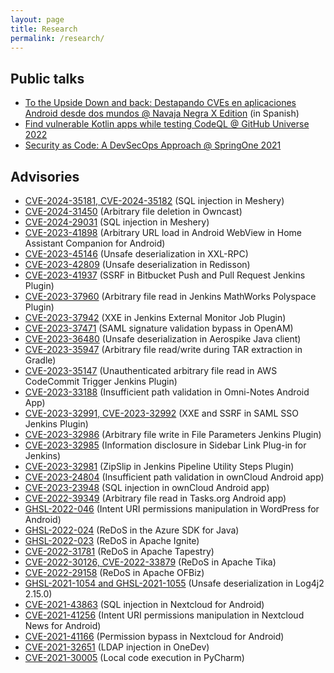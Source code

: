 ```yaml
---
layout: page
title: Research
permalink: /research/
---
```


## Public talks

* [To the Upside Down and back: Destapando CVEs en aplicaciones Android desde dos mundos @ Navaja Negra X Edition](https://www.youtube.com/watch?v=lzgTdJAIYq0) (in Spanish)
* [Find vulnerable Kotlin apps while testing CodeQL @ GitHub Universe 2022](https://www.youtube.com/watch?v=P1wqo276KjU)
* [Security as Code: A DevSecOps Approach @ SpringOne 2021](https://www.youtube.com/watch?v=HQ7oVA0-N1o)

## Advisories

* [CVE-2024-35181, CVE-2024-35182](https://securitylab.github.com/advisories/GHSL-2024-013_GHSL-2024-014_Meshery/) (SQL injection in Meshery)
* [CVE-2024-31450](https://securitylab.github.com/advisories/GHSL-2023-277_Owncast/) (Arbitrary file deletion in Owncast)
* [CVE-2024-29031](https://securitylab.github.com/advisories/GHSL-2023-249_Meshery/) (SQL injection in Meshery)
* [CVE-2023-41898](https://github.blog/2023-11-30-securing-our-home-labs-home-assistant-code-review/#cve-2023-41898-ghsl-2023-142arbitrary-url-load-in-android-webview-in-myactivity-kt) (Arbitrary URL load in Android WebView in Home Assistant Companion for Android)
* [CVE-2023-45146](https://securitylab.github.com/advisories/GHSL-2023-052_XXL-RPC/) (Unsafe deserialization in XXL-RPC)
* [CVE-2023-42809](https://securitylab.github.com/advisories/GHSL-2023-053_Redisson/) (Unsafe deserialization in Redisson)
* [CVE-2023-41937](https://securitylab.github.com/advisories/GHSL-2023-114_Bitbucket_Push_and_Pull_Request_Plugin/) (SSRF in Bitbucket Push and Pull Request Jenkins Plugin)
* [CVE-2023-37960](https://securitylab.github.com/advisories/GHSL-2023-079_Jenkins_MathWorks_Polyspace_Plugin/) (Arbitrary file read in Jenkins MathWorks Polyspace Plugin)
* [CVE-2023-37942](https://securitylab.github.com/advisories/GHSL-2023-056_Jenkins_External_Monitor_Job_Plugin/) (XXE in Jenkins External Monitor Job Plugin)
* [CVE-2023-37471](https://securitylab.github.com/advisories/GHSL-2023-143_GHSL-2023-144_OpenAM/) (SAML signature validation bypass in OpenAM)
* [CVE-2023-36480](https://securitylab.github.com/advisories/GHSL-2023-044_Aerospike_Java_Client/) (Unsafe deserialization in Aerospike Java client)
* [CVE-2023-35947](https://securitylab.github.com/advisories/GHSL-2023-120_Gradle/) (Arbitrary file read/write during TAR extraction in Gradle)
* [CVE-2023-35147](https://securitylab.github.com/advisories/GHSL-2023-054_AWS_CodeCommit_Trigger_Plugin/) (Unauthenticated arbitrary file read in AWS CodeCommit Trigger Jenkins Plugin)
* [CVE-2023-33188](https://securitylab.github.com/advisories/GHSL-2022-065_Omni-Notes/) (Insufficient path validation in Omni-Notes Android App)
* [CVE-2023-32991, CVE-2023-32992](https://securitylab.github.com/advisories/GHSL-2023-055_SAML_Single_Sign_On__SSO__for_Jenkins/) (XXE and SSRF in SAML SSO Jenkins Plugin)
* [CVE-2023-32986](https://securitylab.github.com/advisories/GHSL-2023-077_File_Parameters_Plugin/) (Arbitrary file write in File Parameters Jenkins Plugin)
* [CVE-2023-32985](https://securitylab.github.com/advisories/GHSL-2023-076_Sidebar_Link_Plug-in_for_Jenkins/) (Information disclosure in Sidebar Link Plug-in for Jenkins)
* [CVE-2023-32981](https://securitylab.github.com/advisories/GHSL-2023-058_GHSL-2023-059_Pipeline_Utility_Steps_Plugin/) (ZipSlip in Jenkins Pipeline Utility Steps Plugin)
* [CVE-2023-24804](https://securitylab.github.com/advisories/GHSL-2022-059_GHSL-2022-060_Owncloud_Android_app/#issue-2-insufficient-path-validation-in-receiveexternalfilesactivityjava-ghsl-2022-060) (Insufficient path validation in ownCloud Android app)
* [CVE-2023-23948](https://securitylab.github.com/advisories/GHSL-2022-059_GHSL-2022-060_Owncloud_Android_app/#issue-1-sql-injection-in-filecontentproviderkt-ghsl-2022-059) (SQL injection in ownCloud Android app)
* [CVE-2022-39349](https://securitylab.github.com/advisories/GHSL-2022-062_Tasks_org/) (Arbitrary file read in Tasks.org Android app)
* [GHSL-2022-046](https://securitylab.github.com/advisories/GHSL-2022-046_WordPress_for_Android/) (Intent URI permissions manipulation in WordPress for Android)
* [GHSL-2022-024](https://securitylab.github.com/advisories/GHSL-2022-024_Azure_SDK_for_Java/) (ReDoS in the Azure SDK for Java)
* [GHSL-2022-023](https://securitylab.github.com/advisories/GHSL-2022-023_Apache_Ignite/) (ReDoS in Apache Ignite)
* [CVE-2022-31781](https://securitylab.github.com/advisories/GHSL-2022-022_Apache_Tapestry/) (ReDoS in Apache Tapestry)
* [CVE-2022-30126, CVE-2022-33879](https://securitylab.github.com/advisories/GHSL-2022-021_Apache_Tika/) (ReDoS in Apache Tika)
* [CVE-2022-29158](https://securitylab.github.com/advisories/GHSL-2022-025_Apache_OFBiz/) (ReDoS in Apache OFBiz)
* [GHSL-2021-1054 and GHSL-2021-1055](https://securitylab.github.com/advisories/GHSL-2021-1054_GHSL-2021-1055_log4j2/) (Unsafe deserialization in Log4j2 2.15.0)
* [CVE-2021-43863](https://securitylab.github.com/advisories/GHSL-2021-1007-Nextcloud_Android_app/#issue-1-sql-injection-in-filecontentprovider-ghsl-2021-1007) (SQL injection in Nextcloud for Android)
* [CVE-2021-41256](https://securitylab.github.com/advisories/GHSL-2021-1033_Nextcloud_News_for_Android/) (Intent URI permissions manipulation in Nextcloud News for Android)
* [CVE-2021-41166](https://securitylab.github.com/advisories/GHSL-2021-1007-Nextcloud_Android_app/#issue-2-permission-bypass-in-disklruimagecachefileprovider-ghsl-2021-1008) (Permission bypass in Nextcloud for Android)
* [CVE-2021-32651](https://github.com/theonedev/onedev/security/advisories/GHSA-5864-2496-4xjf) (LDAP injection in OneDev)
* [CVE-2021-30005](https://cve.mitre.org/cgi-bin/cvename.cgi?name=CVE-2021-30005) (Local code execution in PyCharm)

